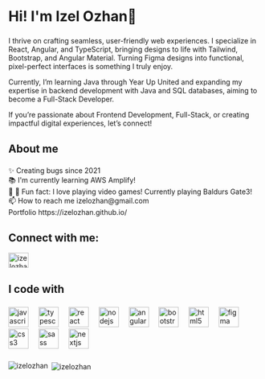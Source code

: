 <h1 align="left">Hi! I'm Izel Ozhan👋</h1>

###

<p align="left"> I thrive on crafting seamless, user-friendly web experiences. I specialize in React, Angular, and TypeScript, bringing designs to life with Tailwind, Bootstrap, and Angular Material. Turning Figma designs into functional, pixel-perfect interfaces is something I truly enjoy.

Currently, I’m learning Java through Year Up United and expanding my expertise in backend development with Java and SQL databases, aiming to become a Full-Stack Developer.

If you’re passionate about Frontend Development, Full-Stack, or creating impactful digital experiences, let’s connect!

 </p>

###

<h2 align="left">About me</h2>

###

<p align="left">✨ Creating bugs since 2021<br>📚 I'm currently learning AWS Amplify!<br>🎯 🎲 Fun fact: I love playing video games! Currently playing Baldurs Gate3! <br>📫 How to reach me izelozhan@gmail.com <br> Portfolio https://izelozhan.github.io/</p>

###
<h2 align="left">Connect with me:</h2>
<p align="left">
<a href="https://linkedin.com/in/izelozhan" target="blank"><img align="center" src="https://raw.githubusercontent.com/rahuldkjain/github-profile-readme-generator/master/src/images/icons/Social/linked-in-alt.svg" alt="izelozhan" height="30" width="40" /></a> 
</p>


<h2 align="left">I code with</h2>

###

<div align="left">
  <img src="https://cdn.jsdelivr.net/gh/devicons/devicon/icons/javascript/javascript-original.svg" height="40" alt="javascript logo"  />
  <img width="12" />
  <img src="https://cdn.jsdelivr.net/gh/devicons/devicon/icons/typescript/typescript-original.svg" height="40" alt="typescript logo"  />
  <img width="12" />
  <img src="https://cdn.jsdelivr.net/gh/devicons/devicon/icons/react/react-original.svg" height="40" alt="react logo"  />
  <img width="12" />
  <img src="https://cdn.jsdelivr.net/gh/devicons/devicon/icons/nodejs/nodejs-original.svg" height="40" alt="nodejs logo"  />
  <img width="12" />
  <img src="https://cdn.jsdelivr.net/gh/devicons/devicon/icons/angularjs/angularjs-original.svg" height="40" alt="angularjs logo"  />
  <img width="12" />
  <img src="https://cdn.jsdelivr.net/gh/devicons/devicon/icons/bootstrap/bootstrap-original.svg" height="40" alt="bootstrap logo"  />
  <img width="12" />
  <img src="https://cdn.jsdelivr.net/gh/devicons/devicon/icons/html5/html5-original.svg" height="40" alt="html5 logo"  />
  <img width="12" />
  <img src="https://cdn.jsdelivr.net/gh/devicons/devicon/icons/figma/figma-original.svg" height="40" alt="figma logo"  />
  <img width="12" />
  <img src="https://cdn.jsdelivr.net/gh/devicons/devicon/icons/css3/css3-original.svg" height="40" alt="css3 logo"  />
  <img width="12" />
  <img src="https://cdn.jsdelivr.net/gh/devicons/devicon/icons/sass/sass-original.svg" height="40" alt="sass logo"  />
   <img width="12" />
  <img src="https://cdn.jsdelivr.net/gh/devicons/devicon/icons/nextjs/nextjs-original.svg" height="40" alt="nextjs logo"  />
  
</div>

###


<p><img align="left" src="https://github-readme-stats.vercel.app/api/top-langs?username=izelozhan&show_icons=true&locale=en&layout=compact&theme=aura" alt="izelozhan" /></p>

<p>&nbsp;<img align="center" src="https://github-readme-stats.vercel.app/api?username=izelozhan&show_icons=true&locale=en&theme=aura" alt="izelozhan" /></p>





